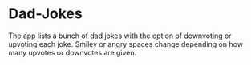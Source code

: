 # Dad-Jokes
The app lists a bunch of dad jokes with the option of downvoting or upvoting each joke. Smiley or angry spaces change depending on how many upvotes or downvotes are given.
